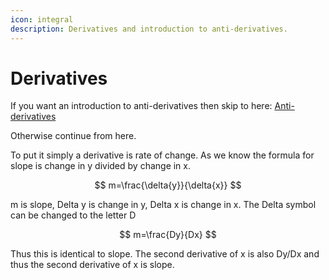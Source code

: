 ```yaml
---
icon: integral
description: Derivatives and introduction to anti-derivatives.
---
```


# Derivatives

If you want an introduction to anti-derivatives then skip to here: [Anti-derivatives](derivatives.md)

Otherwise continue from here.

To put it simply a derivative is rate of change. As we know the formula for slope is change in y divided by change in x.

$$
m=\frac{\delta{y}}{\delta{x}}
$$

m is slope, Delta y is change in y, Delta x is change in x. The Delta symbol can be changed to the letter D

$$
m=\frac{Dy}{Dx}
$$

Thus this is identical to slope. The second derivative of x is also Dy/Dx and thus the second derivative of x is slope.
